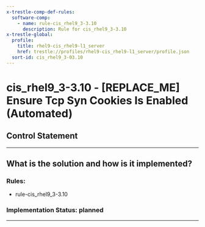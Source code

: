 ```yaml
---
x-trestle-comp-def-rules:
  software-comp:
    - name: rule-cis_rhel9_3-3.10
      description: Rule for cis_rhel9_3-3.10
x-trestle-global:
  profile:
    title: rhel9-cis_rhel9-l1_server
    href: trestle://profiles/rhel9-cis_rhel9-l1_server/profile.json
  sort-id: cis_rhel9_3-03.10
---
```


# cis_rhel9_3-3.10 - \[REPLACE_ME\] Ensure Tcp Syn Cookies Is Enabled (Automated)

## Control Statement

______________________________________________________________________

## What is the solution and how is it implemented?

<!-- For implementation status enter one of: implemented, partial, planned, alternative, not-applicable -->

<!-- Note that the list of rules under ### Rules: is read-only and changes will not be captured after assembly to JSON -->

<!-- Add control implementation description here for control: cis_rhel9_3-3.10 -->

### Rules:

  - rule-cis_rhel9_3-3.10

### Implementation Status: planned

______________________________________________________________________
